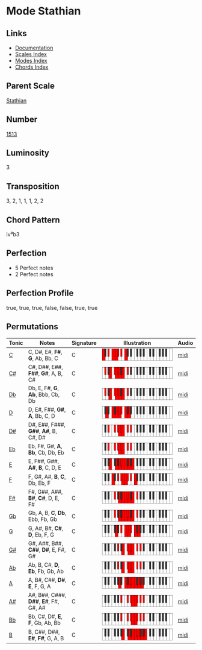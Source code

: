 # Mode Stathian

## Links

- [Documentation](README.md)
- [Scales Index](Scales.md)
- [Modes Index](Modes.md)
- [Chords Index](Chords.md)

## Parent Scale

[Stathian](ScaleStathian.md)

## Number

[1513](https://ianring.com/musictheory/scales/1513)

## Luminosity

3

## Transposition

3, 2, 1, 1, 1, 2, 2

## Chord Pattern

iv⁰b3

## Perfection

- 5 Perfect notes
- 2 Perfect notes

## Perfection Profile

true, true, true, false, false, true, true

## Permutations

| Tonic | Notes | Signature | Illustration | Audio |
|-------|-------|-----------|--------------|-------|
| [C](ModeCNaturalStathian.md) | C, D#, E#, **F#**, **G**, Ab, Bb, C | C | ![CNaturalStathian](ModeCNaturalStathian.png) | [midi](https://github.com/edipermadi/music/blob/main/docs/ModeCNaturalStathian.mid?raw=true) |
| [C#](ModeCSharpStathian.md) | C#, D##, E##, **F##**, **G#**, A, B, C# | C | ![CSharpStathian](ModeCSharpStathian.png) | [midi](https://github.com/edipermadi/music/blob/main/docs/ModeCSharpStathian.mid?raw=true) |
| [Db](ModeDFlatStathian.md) | Db, E, F#, **G**, **Ab**, Bbb, Cb, Db | C | ![DFlatStathian](ModeDFlatStathian.png) | [midi](https://github.com/edipermadi/music/blob/main/docs/ModeDFlatStathian.mid?raw=true) |
| [D](ModeDNaturalStathian.md) | D, E#, F##, **G#**, **A**, Bb, C, D | C | ![DNaturalStathian](ModeDNaturalStathian.png) | [midi](https://github.com/edipermadi/music/blob/main/docs/ModeDNaturalStathian.mid?raw=true) |
| [D#](ModeDSharpStathian.md) | D#, E##, F###, **G##**, **A#**, B, C#, D# | C | ![DSharpStathian](ModeDSharpStathian.png) | [midi](https://github.com/edipermadi/music/blob/main/docs/ModeDSharpStathian.mid?raw=true) |
| [Eb](ModeEFlatStathian.md) | Eb, F#, G#, **A**, **Bb**, Cb, Db, Eb | C | ![EFlatStathian](ModeEFlatStathian.png) | [midi](https://github.com/edipermadi/music/blob/main/docs/ModeEFlatStathian.mid?raw=true) |
| [E](ModeENaturalStathian.md) | E, F##, G##, **A#**, **B**, C, D, E | C | ![ENaturalStathian](ModeENaturalStathian.png) | [midi](https://github.com/edipermadi/music/blob/main/docs/ModeENaturalStathian.mid?raw=true) |
| [F](ModeFNaturalStathian.md) | F, G#, A#, **B**, **C**, Db, Eb, F | C | ![FNaturalStathian](ModeFNaturalStathian.png) | [midi](https://github.com/edipermadi/music/blob/main/docs/ModeFNaturalStathian.mid?raw=true) |
| [F#](ModeFSharpStathian.md) | F#, G##, A##, **B#**, **C#**, D, E, F# | C | ![FSharpStathian](ModeFSharpStathian.png) | [midi](https://github.com/edipermadi/music/blob/main/docs/ModeFSharpStathian.mid?raw=true) |
| [Gb](ModeGFlatStathian.md) | Gb, A, B, **C**, **Db**, Ebb, Fb, Gb | C | ![GFlatStathian](ModeGFlatStathian.png) | [midi](https://github.com/edipermadi/music/blob/main/docs/ModeGFlatStathian.mid?raw=true) |
| [G](ModeGNaturalStathian.md) | G, A#, B#, **C#**, **D**, Eb, F, G | C | ![GNaturalStathian](ModeGNaturalStathian.png) | [midi](https://github.com/edipermadi/music/blob/main/docs/ModeGNaturalStathian.mid?raw=true) |
| [G#](ModeGSharpStathian.md) | G#, A##, B##, **C##**, **D#**, E, F#, G# | C | ![GSharpStathian](ModeGSharpStathian.png) | [midi](https://github.com/edipermadi/music/blob/main/docs/ModeGSharpStathian.mid?raw=true) |
| [Ab](ModeAFlatStathian.md) | Ab, B, C#, **D**, **Eb**, Fb, Gb, Ab | C | ![AFlatStathian](ModeAFlatStathian.png) | [midi](https://github.com/edipermadi/music/blob/main/docs/ModeAFlatStathian.mid?raw=true) |
| [A](ModeANaturalStathian.md) | A, B#, C##, **D#**, **E**, F, G, A | C | ![ANaturalStathian](ModeANaturalStathian.png) | [midi](https://github.com/edipermadi/music/blob/main/docs/ModeANaturalStathian.mid?raw=true) |
| [A#](ModeASharpStathian.md) | A#, B##, C###, **D##**, **E#**, F#, G#, A# | C | ![ASharpStathian](ModeASharpStathian.png) | [midi](https://github.com/edipermadi/music/blob/main/docs/ModeASharpStathian.mid?raw=true) |
| [Bb](ModeBFlatStathian.md) | Bb, C#, D#, **E**, **F**, Gb, Ab, Bb | C | ![BFlatStathian](ModeBFlatStathian.png) | [midi](https://github.com/edipermadi/music/blob/main/docs/ModeBFlatStathian.mid?raw=true) |
| [B](ModeBNaturalStathian.md) | B, C##, D##, **E#**, **F#**, G, A, B | C | ![BNaturalStathian](ModeBNaturalStathian.png) | [midi](https://github.com/edipermadi/music/blob/main/docs/ModeBNaturalStathian.mid?raw=true) |
